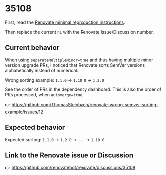 # 35108

First, read the [Renovate minimal reproduction instructions](https://github.com/renovatebot/renovate/blob/main/docs/development/minimal-reproductions.md).

Then replace the current `h1` with the Renovate Issue/Discussion number.

## Current behavior

When using `separateMultipleMinor=true` and thus having multiple minor version upgrade PRs, I noticed that Renovate sorts SemVer versions alphabetically instead of numerical.

Wrong sorting example: `1.1.0` -> `1.10.0` -> `1.2.0`

See the order of PRs in the dependency dashboard.
This is also the order of PRs processed, when `automerge=true`.

👉 https://github.com/ThomasSteinbach/renovate-wrong-semver-sorting-example/issues/12

## Expected behavior

Expected sorting: `1.1.0` -> `1.2.0` -> `...` -> `1.10.0`

## Link to the Renovate issue or Discussion

👉 https://github.com/renovatebot/renovate/discussions/35108